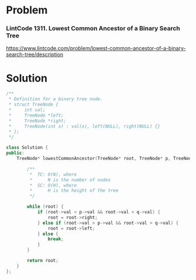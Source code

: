 
# Problem
### LintCode 1311. Lowest Common Ancestor of a Binary Search Tree
https://www.lintcode.com/problem/lowest-common-ancestor-of-a-binary-search-tree/description

# Solution
```c++
/**
 * Definition for a binary tree node.
 * struct TreeNode {
 *     int val;
 *     TreeNode *left;
 *     TreeNode *right;
 *     TreeNode(int x) : val(x), left(NULL), right(NULL) {}
 * };
 */

class Solution {
public:
    TreeNode* lowestCommonAncestor(TreeNode* root, TreeNode* p, TreeNode* q) {

        /**
         *  TC: O(N), where
         *      N is the number of nodes
         *  SC: O(H), where
         *      H is the height of the tree
         */

        while (root) {
            if (root->val < p->val && root->val < q->val) {
                root = root->right;
            } else if (root->val > p->val && root->val > q->val) {
                root = root->left;
            } else {
                break;
            }
        }

        return root;
    }
};
```
